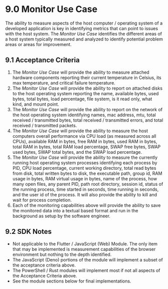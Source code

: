 # 9.0 Monitor Use Case

The ability to measure aspects of the host computer / operating system of a developed application is key in identifying metrics that can point to issues with the host system. The *Monitor Use Case* identifies the different areas of a host system typically measured and analyzed to identify potential problem areas or areas for improvement.

## 9.1 Acceptance Criteria

1. The *Monitor Use Case* will provide the ability to measure attached hardware components reporting their current temperature in Celsius, its max temperature, and critical failure temperature.
2. The *Monitor Use Case* will provide the ability to report on attached disks to the host operating system reporting the name, available bytes, used bytes, total bytes, load percentage, file system, is it read only, what kind, and mount point.
3. The *Monitor Use Case* will provide the ability to report on the network of the host operating system identifying names, mac address, mtu, total received / transmitted bytes, total received / transmitted errors, and total received / transmitted packets.
4. The *Monitor Use Case* will provide the ability to measure the host computers overall performance via CPU load (as measured across all CPUs), available RAM in bytes, free RAM in bytes, used RAM in bytes, total RAM in bytes, total RAM load percentage, SWAP free bytes, SWAP used bytes, SWAP total bytes, and the SWAP load percentage.
5. The *Monitor Use Case* will provide the ability to measure the currently running host operating system processes identifying each process by PID, CPU load percentage, current working directory, total read bytes from disk, total written bytes to disk, the executable path, group id, RAM usage in bytes, RAM virtual usage in bytes, name of the process, how many open files, any parent PID, path root directory, session id, status of the running process, time started in seconds, time running in seconds, and the user id of the process. It will also provide the ability to kill and wait for process completion.
6. Each of the monitoring capabilities above will provide the ability to save the monitored data into a textual based format and run in the background as setup by the software engineer.

## 9.2 SDK Notes

- Not applicable to the Flutter / JavaScript (Web) Module. The only item that may be implemented is measurement capabilities of the browser environment but nothing to the depth identified.
- The JavaScript (Deno) portions of the module will implement a subset of the acceptance criteria above.
- The PowerShell / Rust modules will implement most if not all aspects of the Acceptance Criteria above.
- See the module sections below for final implementations.
